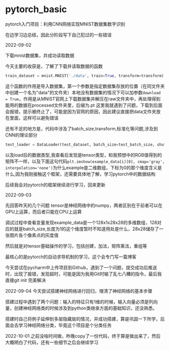 # pytorch_basic
pytorch入门项目：利用CNN网络实现MNIST数据集数字识别

在边学习边总结，因此分阶段写下自己犯过的一些错误

2022-09-02

下载mnist数据集，并成功读取数据

今天主要的收获是，了解了下载并读取数据的函数

```python
train_dataset = mnist.MNIST('./data', train=True, transform=transform)
```
这个函数的作用是导入数据集，第一个参数是指定数据集存放的位置（在同文件夹中创建一个名为"data"的文件夹）本地没有数据集的情况下可以加参数`download = True`，作用是从MNIST官网上下载数据集并解压在raw文件夹中，再处理得到能用的数据在processed文件夹里，后缀为.pt 这里我就遇到了问题，下载到后面会报错，提示被终止了，可能是因为官网的原因，因此建议直接把data文件夹放在里面，这样可以避免错误

还有不足的地方是，代码中涉及了batch_size,transform,标准化等问题,涉及到CNN的理论部分
```python
test_loader = DataLoader(test_dataset, batch_size=test_batch_size, shuffle=False)
```
以及load后的数据类型,我查看后发现是tensor类型，和我预想中的RGB值得到的矩阵不一样，以及下面这句代码`plt.imshow(example_data[i][0], cmap='gray', interpolation='none')`为什么example是二维数组，下标为0的那个维度含义是什么,因为我刚接触这个框架，还需要具体地了解，学习pytorch中的数据结构

后续我会对pytorch的框架继续进行学习，回来更新

2022-09-03

先回答昨天的几个问题
tensor是神经网络中的numpy，两者区别在于前者可以在GPU上运算，而后者只能在CPU上运算

调试过程中查看变量发现example_data是一个128x1x28x28的多维数组，128对应的就是batch_size,长度为1的这个维度暂时不知道用处是什么，28x28储存了一张图片各个像素点的灰度值

然后就是对tensor基础操作的学习，包括创建，加法，矩阵乘法，重组等

最核心的是pytorch的自动求导机制的学习，这个会专门写一篇博客

今天尝试在pycharm中上传项目到Github，遇到了一个问题，提交成功后推送时，出现了报错，发现超时，可能是因为我用Git时输了乱七八糟的指令，最后我直接git init 完美解决

2022-09-04
今天尝试搭建神经网络进行回归，理清了神经网络的基本步骤

搭建过程中遇到了两个问题：输入的特征只有1维的时候，输入向量必须是列向量，创建神经网络类的时候涉及到python类继承方面的基础知识，还没熟悉。

搭建时自己将例子延伸到多层隐藏层的情况，并成功搭建，算是巩固一下所学，后面会去学习神经网络分类，毕竟这个项目是个分类任务

2022-10-01
之前没啥时间做，昨晚copy了一份代码，终于算是做出来了，然后大概明白了代码，还有一些细节之后会继续学习
